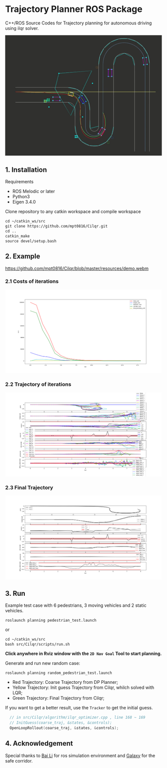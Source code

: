 # Trajectory Planner ROS Package

C++/ROS Source Codes for Trajectory planning for autonomous driving using ilqr solver.

![demo](./resources/demo.png)
## 1. Installation

Requirements

* ROS Melodic or later
* Python3
* Eigen 3.4.0

Clone repository to any catkin workspace and compile workspace

```shell
cd ~/catkin_ws/src
git clone https://github.com/mpt0816/Cilqr.git
cd ..
catkin_make
source devel/setup.bash
```
## 2. Example

https://github.com/mpt0816/Cilqr/blob/master/resources/demo.webm

### 2.1 Costs of iterations
![demo](./resources/cost.png)

### 2.2 Trajectory of iterations
![demo](./resources/iter_results.png)

### 2.3 Final Trajectory
![demo](./resources/results.png)

## 3. Run
Example test case with 6 pedestrians, 3 moving vehicles and 2 static vehicles.

```shell
roslaunch planning pedestrian_test.launch
```

or
```shell
cd ~/catkin_ws/src
bash src/Cilqr/scripts/run.sh
```

**Click anywhere in Rviz window with the `2D Nav Goal` Tool to start planning.**

Generate and run new random case:

```shell
roslaunch planning random_pedestrian_test.launch
```

- Red Trajectory: Coarse Trajectory from DP Planner;
- Yellow Trajectory: Init guess Trajectory from Cilqr, whilch solved with LQR;
- Green Trajectory: Final Trajectory from Cilqr;

If you want to get a better result, use the `Tracker` to get the initial guess.

```cpp
  // in src/Cilqr/algorithm/ilqr_optimizer.cpp , line 168 ~ 169
  // InitGuess(coarse_traj, &states, &controls);
  OpenLoopRollout(coarse_traj, &states, &controls);
```

## 4. Acknowledgement
Special thanks to [Bai Li](https://github.com/libai1943/CartesianPlanner) for ros simulation environment and [Galaxy](https://github.com/StarryN/Galaxy) for the safe corridor.

